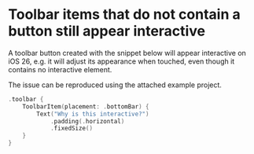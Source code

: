 # Toolbar items that do not contain a button still appear interactive

A toolbar button created with the snippet below will appear interactive on iOS 26, e.g. it will adjust its appearance when touched, even though it contains no interactive element.

The issue can be reproduced using the attached example project.

```swift
.toolbar {
    ToolbarItem(placement: .bottomBar) {
        Text("Why is this interactive?")
            .padding(.horizontal)
            .fixedSize()
    }
}
```
